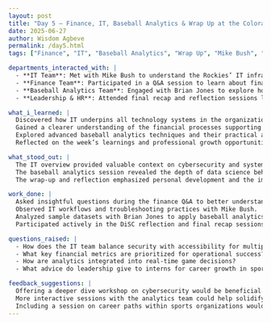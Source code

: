 ```yaml
---
layout: post
title: "Day 5 – Finance, IT, Baseball Analytics & Wrap Up at the Colorado Rockies"
date: 2025-06-27
author: Wisdom Agbeve
permalink: /day5.html
tags: ["Finance", "IT", "Baseball Analytics", "Wrap Up", "Mike Bush", "Brian Jones", "Dallas Davis", "Krystina Rocha"]

departments_interacted_with: |
  - **IT Team**: Met with Mike Bush to understand the Rockies’ IT infrastructure and support systems.  
  - **Finance Team**: Participated in a Q&A session to learn about financial operations and budgeting.  
  - **Baseball Analytics Team**: Engaged with Brian Jones to explore how data informs baseball strategy and decision-making.  
  - **Leadership & HR**: Attended final recap and reflection sessions led by Dallas Davis and Krystina Rocha.

what_i_learned: |
  Discovered how IT underpins all technology systems in the organization and ensures smooth operations.  
  Gained a clearer understanding of the financial processes supporting team and stadium operations.  
  Explored advanced baseball analytics techniques and their practical applications in game strategy.  
  Reflected on the week’s learnings and professional growth opportunities through DiSC assessment.

what_stood_out: |
  The IT overview provided valuable context on cybersecurity and system maintenance challenges.  
  The baseball analytics session revealed the depth of data science behind player performance and game tactics.  
  The wrap-up and reflection emphasized personal development and the importance of effective communication.

work_done: |
  Asked insightful questions during the finance Q&A to better understand budget considerations.  
  Observed IT workflows and troubleshooting practices with Mike Bush.  
  Analyzed sample datasets with Brian Jones to apply baseball analytics concepts.  
  Participated actively in the DiSC reflection and final recap sessions.

questions_raised: |
  - How does the IT team balance security with accessibility for multiple departments?  
  - What key financial metrics are prioritized for operational success?  
  - How are analytics integrated into real-time game decisions?  
  - What advice do leadership give to interns for career growth in sports organizations?

feedback_suggestions: |
  Offering a deeper dive workshop on cybersecurity would be beneficial.  
  More interactive sessions with the analytics team could help solidify learning.  
  Including a session on career paths within sports organizations would be great for future interns.
---
```


